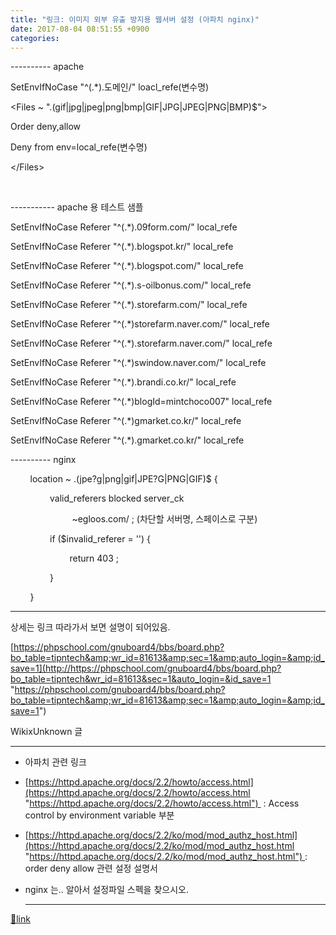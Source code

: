 ```yaml
---
title: "링크: 이미지 외부 유출 방지용 웹서버 설정 (아파치 nginx)"
date: 2017-08-04 08:51:55 +0900
categories: 
---
```

  

---------- apache

SetEnvIfNoCase "^(.*).도메인/" loacl_refe(변수명)     

&lt;Files ~ "\.(gif|jpg|jpeg|png|bmp|GIF|JPG|JPEG|PNG|BMP)$"&gt;      

Order deny,allow      

Deny from env=local_refe(변수명)

&lt;/Files&gt;

 

----------- apache 용 테스트 샘플

SetEnvIfNoCase Referer "^(.*).09form.com/" local_refe

SetEnvIfNoCase Referer "^(.*).blogspot.kr/" local_refe

SetEnvIfNoCase Referer "^(.*).blogspot.com/" local_refe

SetEnvIfNoCase Referer "^(.*).s-oilbonus.com/" local_refe

SetEnvIfNoCase Referer "^(.*).storefarm.com/" local_refe

SetEnvIfNoCase Referer "^(.*)storefarm.naver.com/" local_refe

SetEnvIfNoCase Referer "^(.*).storefarm.naver.com/" local_refe

SetEnvIfNoCase Referer "^(.*)swindow.naver.com/" local_refe

SetEnvIfNoCase Referer "^(.*).brandi.co.kr/" local_refe

SetEnvIfNoCase Referer "^(.*)blogId=mintchoco007" local_refe

SetEnvIfNoCase Referer "^(.*)gmarket.co.kr/" local_refe

SetEnvIfNoCase Referer "^(.*).gmarket.co.kr/" local_refe

  
  


---------- nginx

        location ~ \.(jpe?g|png|gif|JPE?G|PNG|GIF)$ {     

                valid_referers blocked server_ck      

                         ~egloos\.com/ ; (차단할 서버명, 스페이스로 구분)      

                if ($invalid_referer = '') {      

                        return 403 ;      

                }     

        }     





- - - - - -



상세는 링크 따라가서 보면 설명이 되어있음.

[https://phpschool.com/gnuboard4/bbs/board.php?bo_table=tipntech&amp;wr_id=81613&amp;sec=1&amp;auto_login=&amp;id_save=1](http://https://phpschool.com/gnuboard4/bbs/board.php?bo_table=tipntech&wr_id=81613&sec=1&auto_login=&id_save=1 "https://phpschool.com/gnuboard4/bbs/board.php?bo_table=tipntech&amp;wr_id=81613&amp;sec=1&amp;auto_login=&amp;id_save=1")

WikixUnknown 글

- - - - - -

- 아파치 관련 링크
- [https://httpd.apache.org/docs/2.2/howto/access.html](https://httpd.apache.org/docs/2.2/howto/access.html "https://httpd.apache.org/docs/2.2/howto/access.html")  : Access control by environment variable 부분
- [https://httpd.apache.org/docs/2.2/ko/mod/mod_authz_host.html](https://httpd.apache.org/docs/2.2/ko/mod/mod_authz_host.html "https://httpd.apache.org/docs/2.2/ko/mod/mod_authz_host.html") : order deny allow 관련 설정 설명서

- nginx 는.. 알아서 설정파일 스펙을 찾으시오.



  ***
[🔗link](http://www.mins01.com/mh/tech/read/1100)